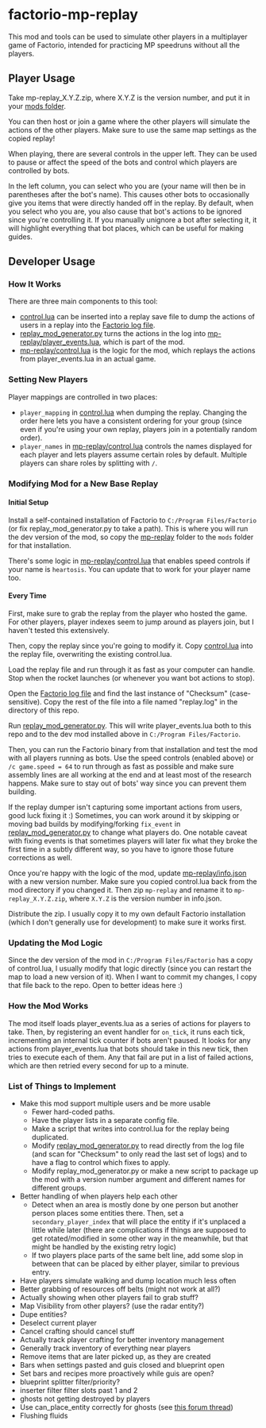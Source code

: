 

# factorio-mp-replay

This mod and tools can be used to simulate other players in a multiplayer game of Factorio,
intended for practicing MP speedruns without all the players.

## Player Usage


Take mp-replay_X.Y.Z.zip, where X.Y.Z is the version number, and put it in your
[mods folder](https://wiki.factorio.com/index.php?title=Application_directory).

You can then host or join a game where the other players will simulate the actions
of the other players. Make sure to use the same map settings as the copied replay!

When playing, there are several controls in the upper left. They can be used to
pause or affect the speed of the bots and control which players are controlled by bots.

In the left column, you can select who you are (your name will then be in parentheses
after the bot's name). This causes other bots to occasionally give you items that were
directly handed off in the replay. By default, when you select who you are, you also
cause that bot's actions to be ignored since you're controlling it. If you manually
unignore a bot after selecting it, it will highlight everything that bot places, which
can be useful for making guides.

## Developer Usage

### How It Works
There are three main components to this tool:

- [control.lua](./control.lua) can be inserted into a replay save file to dump the actions
  of users in a replay into the [Factorio log file](https://wiki.factorio.com/Log_file).
- [replay_mod_generator.py](./replay_mod_generator.py) turns the actions in the log into
  [mp-replay/player_events.lua](./mp-replay/player_events.lua), which is part of the mod.
- [mp-replay/control.lua](./mp-replay/control.lua) is the logic for the mod, which replays
  the actions from player_events.lua in an actual game.

  
### Setting New Players

Player mappings are controlled in two places:
- `player_mapping` in [control.lua](./control.lua) when dumping the replay. Changing the
  order here lets you have a consistent ordering for your group (since even if you're using
  your own replay, players join in a potentially random order).
- `player_names` in [mp-replay/control.lua](./mp-replay/control.lua) controls the names
  displayed for each player and lets players assume certain roles by default. Multiple players
  can share roles by splitting with `/`.

### Modifying Mod for a New Base Replay

#### Initial Setup

Install a self-contained installation of Factorio to `C:/Program Files/Factorio` (or fix
replay_mod_generator.py to take a path). This is where you will run the dev version of the
mod, so copy the [mp-replay](./mp-replay) folder to the `mods` folder for that installation.

There's some logic in [mp-replay/control.lua](mp-replay/control.lua) that enables speed
controls if your name is `heartosis`. You can update that to work for your player name too.

#### Every Time

First, make sure to grab the replay from the player who hosted the game. For other players,
player indexes seem to jump around as players join, but I haven't tested this extensively.

Then, copy the replay since you're going to modify it. Copy [control.lua](./control.lua) into
the replay file, overwriting the existing control.lua.

Load the replay file and run through it as fast as your computer can handle. Stop when the
rocket launches (or whenever you want bot actions to stop).

Open the [Factorio log file](https://wiki.factorio.com/Log_file) and find the last instance
of "Checksum" (case-sensitive). Copy the rest of the file into a file named "replay.log" in
the directory of this repo.

Run [replay_mod_generator.py](./replay_mod_generator.py). This will write player_events.lua
both to this repo and to the dev mod installed above in `C:/Program Files/Factorio`.

Then, you can run the Factorio binary from that installation and test the mod with all
players running as bots. Use the speed controls (enabled above) or `/c game.speed = 64`
to run through as fast as possible and make sure assembly lines are all working at the
end and at least most of the research happens. Make sure to stay out of bots' way since
you can prevent them building.

If the replay dumper isn't capturing some important actions from users, good luck
fixing it :) Sometimes, you can work around it by skipping or moving bad builds 
by modifying/forking `fix_event` in
[replay_mod_generator.py](./replay_mod_generator.py) to change what players do.
One notable caveat with fixing events is that sometimes players will later fix
what they broke the first time in a subtly different way, so you have to ignore
those future corrections as well.

Once you're happy with the logic of the mod, update
[mp-replay/info.json](./mp-replay/info.json) with a new version number. Make sure you
copied control.lua back from the mod directory if you changed it. Then zip `mp-replay`
and rename it to `mp-replay_X.Y.Z.zip`, where `X.Y.Z` is the version number in
info.json.

Distribute the zip. I usually copy it to my own default Factorio installation
(which I don't generally use for development) to make sure it works first.

### Updating the Mod Logic

Since the dev version of the mod in `C:/Program Files/Factorio` has a copy of control.lua,
I usually modify that logic directly (since you can restart the map to load a new version
of it). When I want to commit my changes, I copy that file back to the repo. Open to better
ideas here :)

### How the Mod Works

The mod itself loads player_events.lua as a series of actions for players to take. Then,
by registering an event handler for `on_tick`, it runs each tick, incrementing an internal
tick counter if bots aren't paused. It looks for any actions from player_events.lua that
bots should take in this new tick, then tries to execute each of them. Any that fail
are put in a list of failed actions, which are then retried every second for up to a
minute.

### List of Things to Implement
- Make this mod support multiple users and be more usable
  - Fewer hard-coded paths.
  - Have the player lists in a separate config file.
  - Make a script that writes into control.lua for the replay being duplicated.
  - Modify [replay_mod_generator.py](./replay_mod_generator.py) to read directly from the
    log file (and scan for "Checksum" to only read the last set of logs) and to have a flag
    to control which fixes to apply.
  - Modify replay_mod_generator.py or make a new script to package up the mod with a
    version number argument and different names for different groups.
- Better handling of when players help each other
  - Detect when an area is mostly done by one person but another person places some entities
    there. Then, set a `secondary_player_index` that will place the entity if it's unplaced
    a little while later (there are complications if things are supposed to get
    rotated/modified in some other way in the meanwhile, but that might be handled by
    the existing retry logic)
  - If two players place parts of the same belt line, add some slop in between that can be
    placed by either player, similar to previous entry.
- Have players simulate walking and dump location much less often
- Better grabbing of resources off belts (might not work at all?)
- Actually showing when other players fail to grab stuff?
- Map Visibility from other players? (use the radar entity?)
- Dupe entities?
- Deselect current player
- Cancel crafting should cancel stuff
- Actually track player crafting for better inventory management
- Generally track inventory of everything near players
- Remove items that are later picked up, as they are created
- Bars when settings pasted and guis closed and blueprint open
- Set bars and recipes more proactively while guis are open?
- blueprint splitter filter/priority?
- inserter filter filter slots past 1 and 2
- ghosts not getting destroyed by players
- Use can_place_entity correctly for ghosts (see [this forum thread](https://forums.factorio.com/viewtopic.php?f=25&t=103617))
- Flushing fluids